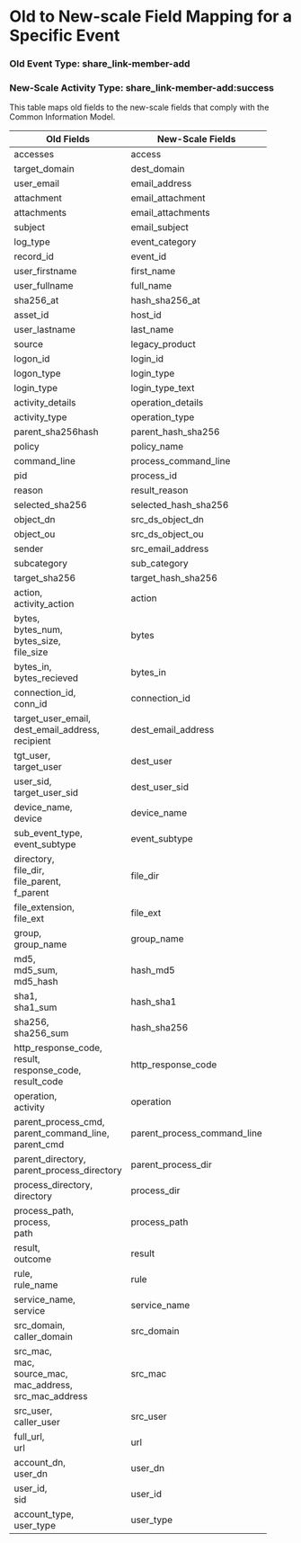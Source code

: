Old to New-scale Field Mapping for a Specific Event
===================================================

### Old Event Type: share_link-member-add
### New-Scale Activity Type: share_link-member-add:success

This table maps old fields to the new-scale fields that comply with the Common Information Model.

| Old Fields                                                         | New-Scale Fields            |
| ------------------------------------------------------------------ | --------------------------- |
| accesses                                                           | access                      |
| target_domain                                                      | dest_domain                 |
| user_email                                                         | email_address               |
| attachment                                                         | email_attachment            |
| attachments                                                        | email_attachments           |
| subject                                                            | email_subject               |
| log_type                                                           | event_category              |
| record_id                                                          | event_id                    |
| user_firstname                                                     | first_name                  |
| user_fullname                                                      | full_name                   |
| sha256_at                                                          | hash_sha256_at              |
| asset_id                                                           | host_id                     |
| user_lastname                                                      | last_name                   |
| source                                                             | legacy_product              |
| logon_id                                                           | login_id                    |
| logon_type                                                         | login_type                  |
| login_type                                                         | login_type_text             |
| activity_details                                                   | operation_details           |
| activity_type                                                      | operation_type              |
| parent_sha256hash                                                  | parent_hash_sha256          |
| policy                                                             | policy_name                 |
| command_line                                                       | process_command_line        |
| pid                                                                | process_id                  |
| reason                                                             | result_reason               |
| selected_sha256                                                    | selected_hash_sha256        |
| object_dn                                                          | src_ds_object_dn            |
| object_ou                                                          | src_ds_object_ou            |
| sender                                                             | src_email_address           |
| subcategory                                                        | sub_category                |
| target_sha256                                                      | target_hash_sha256          |
| action,<br>activity_action                                         | action                      |
| bytes,<br>bytes_num,<br>bytes_size,<br>file_size                   | bytes                       |
| bytes_in,<br>bytes_recieved                                        | bytes_in                    |
| connection_id,<br>conn_id                                          | connection_id               |
| target_user_email,<br>dest_email_address,<br>recipient             | dest_email_address          |
| tgt_user,<br>target_user                                           | dest_user                   |
| user_sid,<br>target_user_sid                                       | dest_user_sid               |
| device_name,<br>device                                             | device_name                 |
| sub_event_type,<br>event_subtype                                   | event_subtype               |
| directory,<br>file_dir,<br>file_parent,<br>f_parent                | file_dir                    |
| file_extension,<br>file_ext                                        | file_ext                    |
| group,<br>group_name                                               | group_name                  |
| md5,<br>md5_sum,<br>md5_hash                                       | hash_md5                    |
| sha1,<br>sha1_sum                                                  | hash_sha1                   |
| sha256,<br>sha256_sum                                              | hash_sha256                 |
| http_response_code,<br>result,<br>response_code,<br>result_code    | http_response_code          |
| operation,<br>activity                                             | operation                   |
| parent_process_cmd,<br>parent_command_line,<br>parent_cmd          | parent_process_command_line |
| parent_directory,<br>parent_process_directory                      | parent_process_dir          |
| process_directory,<br>directory                                    | process_dir                 |
| process_path,<br>process,<br>path                                  | process_path                |
| result,<br>outcome                                                 | result                      |
| rule,<br>rule_name                                                 | rule                        |
| service_name,<br>service                                           | service_name                |
| src_domain,<br>caller_domain                                       | src_domain                  |
| src_mac,<br>mac,<br>source_mac,<br>mac_address,<br>src_mac_address | src_mac                     |
| src_user,<br>caller_user                                           | src_user                    |
| full_url,<br>url                                                   | url                         |
| account_dn,<br>user_dn                                             | user_dn                     |
| user_id,<br>sid                                                    | user_id                     |
| account_type,<br>user_type                                         | user_type                   |